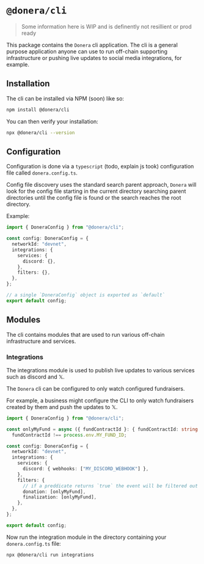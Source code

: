 # `@donera/cli`

> Some information here is WIP and is definently not resillient or prod ready

This package contains the `Donera` cli application. The cli is a general purpose application anyone can use to run off-chain supporting infrastructure or pushing live updates to social media integrations, for example.

## Installation

The cli can be installed via NPM (soon) like so:

```sh
npm install @donera/cli
```

You can then verify your installation:

```sh
npx @donera/cli --version
```

## Configuration

Configuration is done via a `typescript` (todo, explain js took) configuration file called `donera.config.ts`.

Config file discovery uses the standard search parent approach, `Donera` will look for the config file starting in the current directory searching parent directories until the config file is found or the search reaches the root directory.

Example:

```ts
import { DoneraConfig } from "@donera/cli";

const config: DoneraConfig = {
  networkId: "devnet",
  integrations: {
    services: {
      discord: {},
    },
    filters: {},
  },
};

// a single `DoneraConfig` object is exported as `default`
export default config;
```

## Modules

The cli contains modules that are used to run various off-chain infrastructure and services.

### Integrations

The integrations module is used to publish live updates to various services such as discord and 𝕏.

The `Donera` cli can be configured to only watch configured fundraisers.

For example, a business might configure the CLI to only watch fundraisers created by them and push the updates to 𝕏.

```ts
import { DoneraConfig } from "@donera/cli";

const onlyMyFund = async ({ fundContractId }: { fundContractId: string }) =>
  fundContractId !== process.env.MY_FUND_ID;

const config: DoneraConfig = {
  networkId: "devnet",
  integrations: {
    services: {
      discord: { webhooks: ["MY_DISCORD_WEBHOOK"] },
    },
    filters: {
      // if a preddicate returns `true` the event will be filtered out and not passed to the services
      donation: [onlyMyFund],
      finalization: [onlyMyFund],
    },
  },
};

export default config;
```

Now run the integration module in the directory containing your `donera.config.ts` file:

```sh
npx @donera/cli run integrations
```
